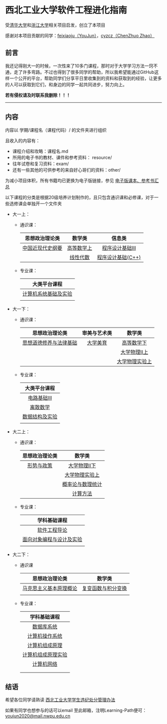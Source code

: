 # 西北工业大学软件工程进化指南

受[清华大学](https://github.com/PKUanonym/REKCARC-TSC-UHT)和[浙江大学](https://github.com/QSCTech/zju-icicles)相关项目启发，创立了本项目

感谢对本项目贡献的同学：[feixiaoju（YouJun）](https://github.com/feixiaoju)，[cyzcz（ChenZhuo Zhao）](https://github.com/cyzcz)

## 前言

我还记得刚大一的时候，一次性来了10多门课程，那时对于大学学习方法一窍不通，走了许多弯路。不过也得到了很多同学的帮助，所以我希望能通过GitHub这样一个公开的平台，帮助同学们分享平日里收集到的资料和获取到的经验，让更多的人可以获取到它们，和身边的同学一起共同进步，努力向上。

**若有侵权请及时联系我删除！！！**

***

## 内容

内容以 学期/课程名（课程代码）/ 的文件夹进行组织

且收入的内容有：

* 课程介绍和攻略：课程名.md
* 所用的电子书的教材、课件和参考资料： resource/
* 往年试卷和复习资料：exam/
* 还有一些其他的可供参考的来自好心哥们的资料：other/

为减小项目体积，所有书籍均已更换为电子版链接，参见 [电子版课本、参考书汇总](https://github.com/SambacFeng/SWU-SE-HELPER/blob/main/booklist.md)

以下课程的分类是根据20级培养计划制作的，且只包含通识课和必修课，对于一些选修课会单独开一个文件夹

* 大一上：

  * 通识课：

    |                        思想政治理论类                        |                            数学类                            |                            信息类                            |
    | :----------------------------------------------------------: | :----------------------------------------------------------: | :----------------------------------------------------------: |
    | [中国近现代史纲要](https://github.com/feixiaoju/NPU-Software-Engineering-Learning-Path/tree/master/%E5%A4%A7%E4%B8%80%E4%B8%8A/%E4%B8%AD%E5%9B%BD%E8%BF%91%E7%8E%B0%E4%BB%A3%E5%8F%B2%E7%BA%B2%E8%A6%81) | [高等数学上](https://github.com/feixiaoju/NPU-Software-Engineering-Learning-Path/tree/master/%E5%A4%A7%E4%B8%80%E4%B8%8A/%E9%AB%98%E7%AD%89%E6%95%B0%E5%AD%A6%E4%B8%8A) | [程序设计基础Ⅲ](https://github.com/feixiaoju/NPU-Software-Engineering-Learning-Path/tree/master/%E5%A4%A7%E4%B8%80%E4%B8%8A/%E7%A8%8B%E5%BA%8F%E8%AE%BE%E8%AE%A1%E5%9F%BA%E7%A1%80III) |
    |                                                              | [线性代数](https://github.com/feixiaoju/NPU-Software-Engineering-Learning-Path/tree/master/%E5%A4%A7%E4%B8%80%E4%B8%8A/%E7%BA%BF%E6%80%A7%E4%BB%A3%E6%95%B0) | [程序设计基础(C++)](https://github.com/feixiaoju/NPU-Software-Engineering-Learning-Path/tree/master/%E5%A4%A7%E4%B8%80%E4%B8%8A/%E7%A8%8B%E5%BA%8F%E8%AE%BE%E8%AE%A1%E5%9F%BA%E7%A1%80%EF%BC%88C%2B%2B%EF%BC%89) |

  * 专业课：

    |                         大类平台课程                         |
    | :----------------------------------------------------------: |
    | [计算机系统基础及实验](https://github.com/feixiaoju/NPU-Software-Engineering-Learning-Path/tree/master/%E5%A4%A7%E4%B8%80%E4%B8%8A/%E8%AE%A1%E7%AE%97%E6%9C%BA%E7%B3%BB%E7%BB%9F%E5%9F%BA%E7%A1%80) |
    |                                                              |

* 大一下：

  * 通识课：

    |                        思想政治理论类                        |                         审美与艺术类                         |                            数学类                            |
    | :----------------------------------------------------------: | :----------------------------------------------------------: | :----------------------------------------------------------: |
    | [思想道德修养与法律基础](https://github.com/feixiaoju/NPU-Software-Engineering-Learning-Path/tree/master/%E5%A4%A7%E4%B8%80%E4%B8%8B/%E6%80%9D%E6%83%B3%E9%81%93%E5%BE%B7%E4%BF%AE%E5%85%BB%E4%B8%8E%E6%B3%95%E5%BE%8B%E5%9F%BA%E7%A1%80) | [大学美育](https://github.com/feixiaoju/NPU-Software-Engineering-Learning-Path/tree/master/%E5%A4%A7%E4%B8%80%E4%B8%8B/%E5%A4%A7%E5%AD%A6%E7%BE%8E%E8%82%B2) |                        [高等数学下]()                        |
    |                                                              |                                                              | [大学物理Ⅱ上](https://github.com/feixiaoju/NPU-Software-Engineering-Learning-Path/tree/master/%E5%A4%A7%E4%B8%80%E4%B8%8B/%E5%A4%A7%E5%AD%A6%E7%89%A9%E7%90%86II%E4%B8%8A) |
    |                                                              |                                                              |                      [大学物理实验上]()                      |

  * 专业课：

    |                         大类平台课程                         |
    | :----------------------------------------------------------: |
    | [电路基础Ⅲ](https://github.com/feixiaoju/NPU-Software-Engineering-Learning-Path/tree/master/%E5%A4%A7%E4%B8%80%E4%B8%8B/%E7%94%B5%E8%B7%AF%E5%9F%BA%E7%A1%80) |
    | [离散数学](https://github.com/feixiaoju/NPU-Software-Engineering-Learning-Path/tree/master/%E5%A4%A7%E4%B8%80%E4%B8%8B/%E7%A6%BB%E6%95%A3%E6%95%B0%E5%AD%A6) |
    | [数据结构及实验](https://github.com/feixiaoju/NPU-Software-Engineering-Learning-Path/tree/master/%E5%A4%A7%E4%B8%80%E4%B8%8B/%E6%95%B0%E6%8D%AE%E7%BB%93%E6%9E%84) |
    |                                                              |
  
* 大二上：

  * 通识课：

    |                        思想政治理论类                        |                            数学类                            |
    | :----------------------------------------------------------: | :----------------------------------------------------------: |
    | [形势与政策](https://github.com/feixiaoju/NPU-Software-Engineering-Learning-Path/tree/master/%E5%A4%A7%E4%BA%8C%E4%B8%8A/%E5%BD%A2%E5%8A%BF%E4%B8%8E%E6%94%BF%E7%AD%96) | [大学物理Ⅱ下](https://github.com/feixiaoju/NPU-Software-Engineering-Learning-Path/tree/master/%E5%A4%A7%E4%BA%8C%E4%B8%8A/%E5%A4%A7%E5%AD%A6%E7%89%A9%E7%90%86) |
    |                                                              |                      [大学物理实验上]()                      |
    |                                                              | [概率论与数理统计](https://github.com/feixiaoju/NPU-Software-Engineering-Learning-Path/tree/master/%E5%A4%A7%E4%BA%8C%E4%B8%8A/%E6%A6%82%E7%8E%87%E8%AE%BA%E4%B8%8E%E6%95%B0%E7%90%86%E7%BB%9F%E8%AE%A1) |
    |                                                              | [计算方法](https://github.com/feixiaoju/NPU-Software-Engineering-Learning-Path/tree/master/%E5%A4%A7%E4%BA%8C%E4%B8%8A/%E8%AE%A1%E7%AE%97%E6%96%B9%E6%B3%95) |

  * 专业课：

    |                         学科基础课程                         |
    | :----------------------------------------------------------: |
    | [软件工程导论](https://github.com/feixiaoju/NPU-Software-Engineering-Learning-Path/tree/master/%E5%A4%A7%E4%BA%8C%E4%B8%8A/%E8%BD%AF%E4%BB%B6%E5%B7%A5%E7%A8%8B%E5%AF%BC%E8%AE%BA) |
    | [面向对象编程与设计及实验](https://github.com/feixiaoju/NPU-Software-Engineering-Learning-Path/tree/master/%E5%A4%A7%E4%BA%8C%E4%B8%8A/%E9%9D%A2%E5%90%91%E5%AF%B9%E8%B1%A1%E7%A8%8B%E5%BA%8F%E8%AE%BE%E8%AE%A1) |
    |                                                              |

* 大二下：

  * 通识课

    |                        思想政治理论类                        |                            数学类                            |
    | :----------------------------------------------------------: | :----------------------------------------------------------: |
    | [马克思主义基本原理概论](https://github.com/feixiaoju/NPU-Software-Engineering-Learning-Path/tree/master/%E5%A4%A7%E4%BA%8C%E4%B8%8B/%E9%A9%AC%E5%85%8B%E6%80%9D%E4%B8%BB%E4%B9%89%E5%9F%BA%E6%9C%AC%E5%8E%9F%E7%90%86%E6%A6%82%E8%AE%BA) | [复变函数与积分变换](https://github.com/feixiaoju/NPU-Software-Engineering-Learning-Path/tree/master/%E5%A4%A7%E4%BA%8C%E4%B8%8B/%E5%A4%8D%E5%8F%98%E5%87%BD%E6%95%B0%E4%B8%8E%E7%A7%AF%E5%88%86%E5%8F%98%E6%8D%A2) |
    |                                                              |                                                              |
    
  * 专业课：
  
    |                         学科基础课程                         |
    | :----------------------------------------------------------: |
    | [数据库系统](https://github.com/feixiaoju/NPU-Software-Engineering-Learning-Path/tree/master/%E5%A4%A7%E4%BA%8C%E4%B8%8B/%E6%95%B0%E6%8D%AE%E5%BA%93%E7%B3%BB%E7%BB%9F) |
    | [计算机操作系统](https://github.com/feixiaoju/NPU-Software-Engineering-Learning-Path/tree/master/%E5%A4%A7%E4%BA%8C%E4%B8%8B/%E8%AE%A1%E7%AE%97%E6%9C%BA%E6%93%8D%E4%BD%9C%E7%B3%BB%E7%BB%9F%E7%90%86%E8%AE%BA) |
    | [计算机组成原理](https://github.com/feixiaoju/NPU-Software-Engineering-Learning-Path/tree/master/%E5%A4%A7%E4%BA%8C%E4%B8%8B/%E8%AE%A1%E7%AE%97%E6%9C%BA%E7%BB%84%E6%88%90%E5%8E%9F%E7%90%86) |
    | [计算机组成原理实验](https://github.com/feixiaoju/NPU-Software-Engineering-Learning-Path/tree/master/%E5%A4%A7%E4%BA%8C%E4%B8%8B/%E8%AE%A1%E7%AE%97%E6%9C%BA%E7%BB%84%E6%88%90%E5%8E%9F%E7%90%86%E5%AE%9E%E9%AA%8C) |
    | [计算机网络](https://github.com/feixiaoju/NPU-Software-Engineering-Learning-Path/tree/master/%E5%A4%A7%E4%BA%8C%E4%B8%8B/%E8%AE%A1%E7%AE%97%E6%9C%BA%E7%BD%91%E7%BB%9C) |
    |                                                              |
    |                                                              |
  
    

## 结语

希望各位同学请熟读   [西北工业大学学生违纪处分管理办法](https://xgb.nwpu.edu.cn/info/1154/11029.htm)

如果有同学也想参与的话可以email 至此邮箱，注明Learning-Path便可：youjun2020@mail.nwpu.edu.cn

